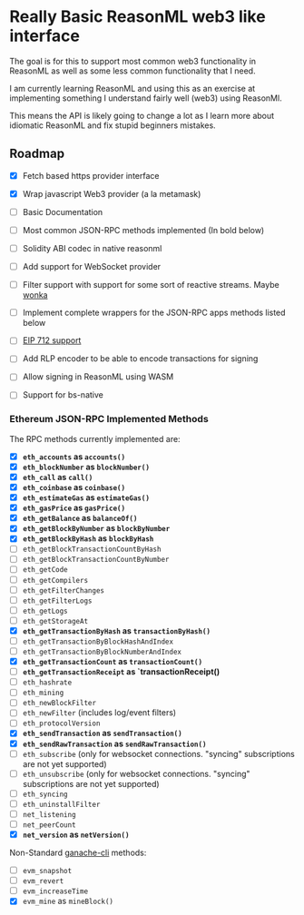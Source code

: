 # Really Basic ReasonML web3 like interface

The goal is for this to support most common web3 functionality in ReasonML as well as some less common functionality that I need.

I am currently learning ReasonML and using this as an exercise at implementing something I understand fairly well (web3) using ReasonMl.

This means the API is likely going to change a lot as I learn more about idiomatic ReasonML and fix stupid beginners mistakes.

## Roadmap

- [x] Fetch based https provider interface
- [x] Wrap javascript Web3 provider (a la metamask)
- [ ] Basic Documentation
- [ ] Most common JSON-RPC methods implemented (In bold below)
- [ ] Solidity ABI codec in native reasonml
- [ ] Add support for WebSocket provider
- [ ] Filter support with support for some sort of reactive streams. Maybe [wonka](https://github.com/kitten/wonka)
- [ ] Implement complete wrappers for the JSON-RPC apps methods listed below
- [ ] [EIP 712 support](https://eips.ethereum.org/EIPS/eip-712)
- [ ] Add RLP encoder to be able to encode transactions for signing
- [ ] Allow signing in ReasonML using WASM
- [ ] Support for bs-native


### Ethereum JSON-RPC Implemented Methods

The RPC methods currently implemented are:

- [x] **`eth_accounts` as `accounts()`**
- [x] **`eth_blockNumber` as `blockNumber()`**
- [x] **`eth_call` as `call()`**
- [x] **`eth_coinbase` as `coinbase()`**
- [x] **`eth_estimateGas` as `estimateGas()`**
- [x] **`eth_gasPrice` as `gasPrice()`**
- [x] **`eth_getBalance` as `balanceOf()`**
- [x] **`eth_getBlockByNumber` as `blockByNumber`**
- [x] **`eth_getBlockByHash` as `blockByHash`**
- [ ] `eth_getBlockTransactionCountByHash`
- [ ] `eth_getBlockTransactionCountByNumber`
- [ ] `eth_getCode`
- [ ] `eth_getCompilers`
- [ ] `eth_getFilterChanges`
- [ ] `eth_getFilterLogs`
- [ ] `eth_getLogs`
- [ ] `eth_getStorageAt`
- [x] **`eth_getTransactionByHash` as `transactionByHash()`**
- [ ] `eth_getTransactionByBlockHashAndIndex`
- [ ] `eth_getTransactionByBlockNumberAndIndex`
- [x] **`eth_getTransactionCount` as `transactionCount()`**
- [ ] **`eth_getTransactionReceipt` as `transactionReceipt()**
- [ ] `eth_hashrate`
- [ ] `eth_mining`
- [ ] `eth_newBlockFilter`
- [ ] `eth_newFilter` (includes log/event filters)
- [ ] `eth_protocolVersion`
- [x] **`eth_sendTransaction` as `sendTransaction()`**
- [x] **`eth_sendRawTransaction` as `sendRawTransaction()`**
- [ ] `eth_subscribe` (only for websocket connections. "syncing" subscriptions are not yet supported)
- [ ] `eth_unsubscribe` (only for websocket connections. "syncing" subscriptions are not yet supported)
- [ ] `eth_syncing`
- [ ] `eth_uninstallFilter`
- [ ] `net_listening`
- [ ] `net_peerCount`
- [x] **`net_version` as `netVersion()`**

Non-Standard [ganache-cli](https://github.com/trufflesuite/ganache-cli) methods:

- [ ] `evm_snapshot`
- [ ] `evm_revert`
- [ ] `evm_increaseTime`
- [x] `evm_mine` as `mineBlock()`
